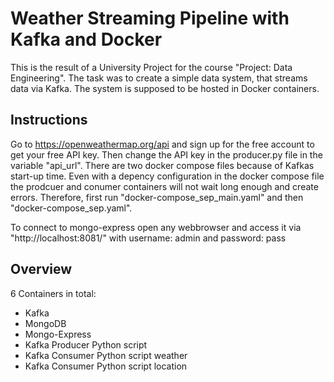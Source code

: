# Weather Streaming Pipeline with Kafka and Docker
This is the result of a University Project for the course "Project: Data Engineering". The task was to create a simple data system, that streams data via Kafka. The system is supposed to be hosted in Docker containers.

## Instructions
Go to https://openweathermap.org/api and sign up for the free account to get your free API key. Then change the API key in the producer.py file in the variable "api_url".
There are two docker compose files because of Kafkas start-up time. Even with a depency configuration in the docker compose file the prodcuer and conumer containers will not wait long enough and create errors.
Therefore, first run "docker-compose_sep_main.yaml" and then "docker-compose_sep.yaml".

To connect to mongo-express open any webbrowser and access it via "http://localhost:8081/" with username: admin and password: pass

## Overview
6 Containers in total:
- Kafka
- MongoDB
- Mongo-Express
- Kafka Producer Python script
- Kafka Consumer Python script weather
- Kafka Consumer Python script location
